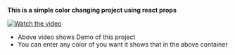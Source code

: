 **This is a simple color changing project using react props**


[![Watch the video](https://i.sstatic.net/Vp2cE.png)]([https://youtu.be/vt5fpE0bzSY](https://github.com/Reddyprasadmudiveti/colorChangeUsing-Props/assets/143475078/7f28b81c-7a00-432f-a3ad-d3f6d42bff87))




* Above video shows Demo of this project
* You can enter any color of you want it shows that in the above container

